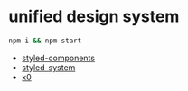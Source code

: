 # unified design system

```sh
npm i && npm start
```

*   [styled-components][]
*   [styled-system][]
*   [x0][]

[styled-components]: https://github.com/styled-components

[styled-system]: https://github.com/jxnblk/styled-system

[x0]: https://github.com/c8r/x0
